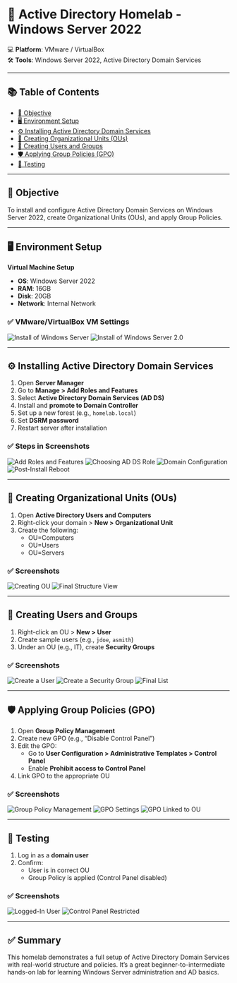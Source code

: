 # 🧠 Active Directory Homelab - Windows Server 2022

💻 **Platform**: VMware / VirtualBox  
🛠️ **Tools**: Windows Server 2022, Active Directory Domain Services

---

## 📚 Table of Contents

- [📌 Objective](#-objective)
- [🖥️ Environment Setup](#️-environment-setup)
- [⚙️ Installing Active Directory Domain Services](#️-installing-active-directory-domain-services)
- [🏢 Creating Organizational Units (OUs)](#-creating-organizational-units-ous)
- [👥 Creating Users and Groups](#-creating-users-and-groups)
- [🛡️ Applying Group Policies (GPO)](#️-applying-group-policies-gpo)
- [🧪 Testing](#-testing)

---

## 📌 Objective

To install and configure Active Directory Domain Services on Windows Server 2022, create Organizational Units (OUs), and apply Group Policies.

---

## 🖥️ Environment Setup

**Virtual Machine Setup**

- **OS**: Windows Server 2022  
- **RAM**: 16GB  
- **Disk**: 20GB  
- **Network**: Internal Network  

### ✅ VMware/VirtualBox VM Settings

![Install of Windows Server](https://github.com/user-attachments/assets/4413627f-f4c9-4622-a537-61fadef48e1f)
![Install of Windows Server 2.0](https://github.com/user-attachments/assets/7683d8d5-1ce7-42f8-9c0d-4f227effad65)

---

## ⚙️ Installing Active Directory Domain Services

1. Open **Server Manager**
2. Go to **Manage > Add Roles and Features**
3. Select **Active Directory Domain Services (AD DS)**
4. Install and **promote to Domain Controller**
5. Set up a new forest (e.g., `homelab.local`)
6. Set **DSRM password**
7. Restart server after installation

### ✅ Steps in Screenshots

![Add Roles and Features](https://github.com/user-attachments/assets/69481fdf-731c-400d-9ea9-599ca24476ec)
![Choosing AD DS Role](https://github.com/user-attachments/assets/a877aabe-7fa3-40a2-b3d9-2c0a8b712b9d)
![Domain Configuration](https://github.com/user-attachments/assets/65d43dc4-d412-466f-bba1-1589ddae8ac3)
![Post-Install Reboot](https://github.com/user-attachments/assets/64219738-4660-4554-9000-050d811e6b87)

---

## 🏢 Creating Organizational Units (OUs)

1. Open **Active Directory Users and Computers**
2. Right-click your domain > **New > Organizational Unit**
3. Create the following:
   - OU=Computers
   - OU=Users
   - OU=Servers  

### ✅ Screenshots

![Creating OU](https://github.com/user-attachments/assets/749bb53c-8d44-4a8a-aaea-9f6039876ca6)
![Final Structure View](https://github.com/user-attachments/assets/caefecdb-0973-462a-9d43-c709a7f469c9)

---

## 👥 Creating Users and Groups

1. Right-click an OU > **New > User**
2. Create sample users (e.g., `jdoe`, `asmith`)
3. Under an OU (e.g., IT), create **Security Groups**

### ✅ Screenshots

![Create a User](https://github.com/user-attachments/assets/f13c53b0-f88a-4717-a9ff-5c70f657ce56)
![Create a Security Group](https://github.com/user-attachments/assets/94ad4eb2-b3be-4e37-b72a-8a966fd9c4d6)
![Final List](https://github.com/user-attachments/assets/08927829-a318-41e2-a8b3-454a7e10a19c)

---

## 🛡️ Applying Group Policies (GPO)

1. Open **Group Policy Management**
2. Create new GPO (e.g., “Disable Control Panel”)
3. Edit the GPO:
   - Go to **User Configuration > Administrative Templates > Control Panel**
   - Enable **Prohibit access to Control Panel**
4. Link GPO to the appropriate OU

### ✅ Screenshots

![Group Policy Management](https://github.com/user-attachments/assets/429e4f36-afea-46db-b294-d242f576c687)
![GPO Settings](https://github.com/user-attachments/assets/bb1a4b09-ea88-43f8-9fea-ff3f87fc7f6b)
![GPO Linked to OU](https://github.com/user-attachments/assets/f4e3b5a6-9699-441a-a42e-fa0c99839299)

---

## 🧪 Testing

1. Log in as a **domain user**
2. Confirm:
   - User is in correct OU
   - Group Policy is applied (Control Panel disabled)

### ✅ Screenshots

![Logged-In User](https://github.com/user-attachments/assets/bcc31d7f-ff3b-471a-94f1-b5f221487bca)
![Control Panel Restricted](https://github.com/user-attachments/assets/2fba0fbc-2000-4060-a31d-63f886e68b45)

---

## ✅ Summary

This homelab demonstrates a full setup of Active Directory Domain Services with real-world structure and policies. It’s a great beginner-to-intermediate hands-on lab for learning Windows Server administration and AD basics.
